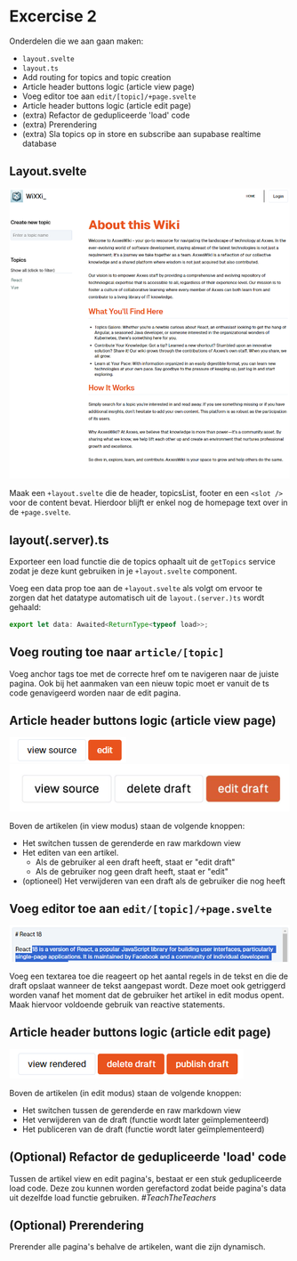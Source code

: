 # Excercise 2

Onderdelen die we aan gaan maken:

- `layout.svelte`
- `layout.ts`
- Add routing for topics and topic creation
- Article header buttons logic (article view page)
- Voeg editor toe aan `edit/[topic]/+page.svelte`
- Article header buttons logic (article edit page)
- (extra) Refactor de gedupliceerde 'load' code
- (extra) Prerendering
- (extra) Sla topics op in store en subscribe aan supabase realtime database

## Layout.svelte

![](layout.png)

Maak een `+layout.svelte` die de header, topicsList, footer en een `<slot />` voor de content bevat. Hierdoor blijft er enkel nog de homepage text over in de `+page.svelte`.

## layout(.server).ts

Exporteer een load functie die de topics ophaalt uit de `getTopics` service zodat je deze kunt gebruiken in je `+layout.svelte` component.

Voeg een data prop toe aan de `+layout.svelte` als volgt om ervoor te zorgen dat het datatype automatisch uit de `layout.(server.)ts` wordt gehaald:

```ts
export let data: Awaited<ReturnType<typeof load>>;
```

## Voeg routing toe naar `article/[topic]`

Voeg anchor tags toe met de correcte href om te navigeren naar de juiste pagina. Ook bij het aanmaken van een nieuw topic moet er vanuit de ts code genavigeerd worden naar de edit pagina.

## Article header buttons logic (article view page)

![](article-view-buttons.png)
![](article-view-buttons-w-draft.png)

Boven de artikelen (in view modus) staan de volgende knoppen:

- Het switchen tussen de gerenderde en raw markdown view
- Het editen van een artikel.
  - Als de gebruiker al een draft heeft, staat er "edit draft"
  - Als de gebruiker nog geen draft heeft, staat er "edit"
- (optioneel) Het verwijderen van een draft als de gebruiker die nog heeft

## Voeg editor toe aan `edit/[topic]/+page.svelte`

![](editor.png)

Voeg een textarea toe die reageert op het aantal regels in de tekst en die de draft opslaat wanneer de tekst aangepast wordt. Deze moet ook getriggerd worden vanaf het moment dat de gebruiker het artikel in edit modus opent. Maak hiervoor voldoende gebruik van reactive statements.

## Article header buttons logic (article edit page)

![](article-edit-buttons.png)

Boven de artikelen (in edit modus) staan de volgende knoppen:

- Het switchen tussen de gerenderde en raw markdown view
- Het verwijderen van de draft (functie wordt later geïmplementeerd)
- Het publiceren van de draft (functie wordt later geïmplementeerd)

## (Optional) Refactor de gedupliceerde 'load' code

Tussen de artikel view en edit pagina's, bestaat er een stuk gedupliceerde load code. Deze zou kunnen worden gerefactord zodat beide pagina's data uit dezelfde load functie gebruiken. _#TeachTheTeachers_

## (Optional) Prerendering

Prerender alle pagina's behalve de artikelen, want die zijn dynamisch.
